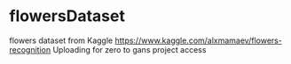 # flowersDataset
flowers dataset from Kaggle 
https://www.kaggle.com/alxmamaev/flowers-recognition
Uploading for zero to gans project access
